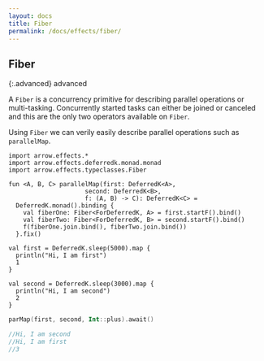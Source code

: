 ```yaml
---
layout: docs
title: Fiber
permalink: /docs/effects/fiber/
---
```


## Fiber

{:.advanced}
advanced

A `Fiber` is a concurrency primitive for describing parallel operations or multi-tasking.
Concurrently started tasks can either be joined or canceled and this are the only two operators available on `Fiber`.

Using `Fiber` we can verily easily describe parallel operations such as `parallelMap`.

```kotlin:ank
import arrow.effects.*
import arrow.effects.deferredk.monad.monad
import arrow.effects.typeclasses.Fiber

fun <A, B, C> parallelMap(first: DeferredK<A>,
                     second: DeferredK<B>,
                     f: (A, B) -> C): DeferredK<C> =
  DeferredK.monad().binding {
    val fiberOne: Fiber<ForDeferredK, A> = first.startF().bind()
    val fiberTwo: Fiber<ForDeferredK, B> = second.startF().bind()
    f(fiberOne.join.bind(), fiberTwo.join.bind())
  }.fix()

val first = DeferredK.sleep(5000).map {
  println("Hi, I am first")
  1
}

val second = DeferredK.sleep(3000).map {
  println("Hi, I am second")
  2
}
```

```kotlin
parMap(first, second, Int::plus).await()

//Hi, I am second
//Hi, I am first
//3
```

